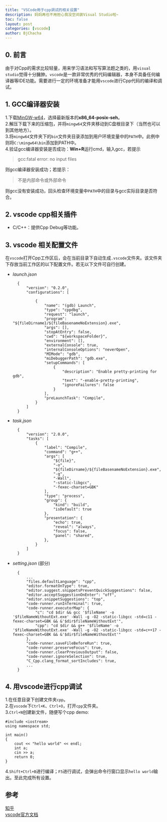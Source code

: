 ```yaml
---
title: "VSCode用于cpp调试的相关设置"
description: 妈妈再也不用担心我没空间装Visual Studio啦~
toc: false
layout: post
categories: [vscode]
author: BjChacha
---
```


## 0. 前言

由于对Cpp的需求比较轻量，用来学习语法和写写算法题之类的，用`visual studio`觉得十分臃肿。`vscode`是一款非常优秀的代码编辑器，本身不具备任何编译器等IDE功能。需要进行一定的环境准备才能用`vscode`进行Cpp代码的编译和调试。

## 1. GCC编译器安装
 
1.下载[MinGW-w64](https://sourceforge.net/projects/mingw-w64/files/)，选择最新版本的**x86_64-posix-seh**。    
2.解压下载下来的压缩包，并将`mingw64`文件夹移动到C盘根目录下（当然也可以到其他地方）。  
3.将`mingw64`文件夹下的`bin`文件夹目录添加到用户环境变量中的`PATH`中。此例中则将`C:\mingw64\bin`添加到PATH中。  
4.验证gcc编译器安装是否成功：**Win+R**运行cmd，输入gcc，若提示  

> gcc:fatal error: no input files

则gcc编译器安装成功；若提示：

> 不是内部命令或外部命令    

则gcc没有安装成功，回头检查环境变量中`PATH`中的目录与gcc实际目录是否符合。

## 2. vscode cpp相关插件

- C/C++：提供Cpp Debug等功能。

## 3. vscode 相关配置文件

在`vscode`打开Cpp工作区后，会在当前目录下自动生成`.vscode`文件夹。该文件夹下存放当前工作区的以下配置文件。若无以下文件可自行创建。

- *launch.json*   
  
        {
            "version": "0.2.0",
            "configurations": [
            
                {
                    "name": "(gdb) Launch",
                    "type": "cppdbg",
                    "request": "launch",
                    "program": "${fileDirname}/${fileBasenameNoExtension}.exe",
                    "args": [],
                    "stopAtEntry": false,
                    "cwd": "${workspaceFolder}",
                    "environment": [],
                    "externalConsole": true,
                    "internalConsoleOptions": "neverOpen",
                    "MIMode": "gdb",
                    "miDebuggerPath": "gdb.exe",
                    "setupCommands": [
                        {
                            "description": "Enable pretty-printing for gdb",
                            "text": "-enable-pretty-printing",
                            "ignoreFailures": false
                        }
                    ],
                    "preLaunchTask": "Compile",
                }
            ]
        }

- *task.json*

        {
            "version": "2.0.0",
            "tasks": [
                {
                    "label": "Compile",
                    "command": "g++",
                    "args": [
                        "${file}",
                        "-o",
                        "${fileDirname}/${fileBasenameNoExtension}.exe",
                        "-g",
                        "-Wall",
                        "-static-libgcc",
                        "-fexec-charset=GBK"
                    ],
                    "type": "process",
                    "group": {
                        "kind": "build",
                        "isDefault": true
                    },
                    "presentation": {
                        "echo": true,
                        "reveal": "always",
                        "focus": false,
                        "panel": "shared",
                    },
                }
            ]
        }


- *setting.json* (部分)

        {
            ...
            "files.defaultLanguage": "cpp",
            "editor.formatOnType": true,
            "editor.suggest.snippetsPreventQuickSuggestions": false,
            "editor.acceptSuggestionOnEnter": "off",
            "editor.snippetSuggestions": "top",
            "code-runner.runInTerminal": true,
            "code-runner.executorMap": {
                "c": "cd $dir && gcc '$fileName' -o '$fileNameWithoutExt.exe' -Wall -g -O2 -static-libgcc -std=c11 -fexec-charset=GBK && &'$dir$fileNameWithoutExt'",
                "cpp": "cd $dir && g++ '$fileName' -o '$fileNameWithoutExt.exe' -Wall -g -O2 -static-libgcc -std=c++17 -fexec-charset=GBK && &'$dir$fileNameWithoutExt'"
            },
            "code-runner.saveFileBeforeRun": true,
            "code-runner.preserveFocus": true,
            "code-runner.clearPreviousOutput": false,
            "code-runner.ignoreSelection": true,
            "C_Cpp.clang_format_sortIncludes": true,
            ...
        }

## 4. 用vscode进行cpp调试
1.在任意目录下创建文件夹`cpp`。     
2.在`vscode`下`Ctrl+K`、`Ctrl+O`，打开`cpp`文件夹。   
3.`Ctrl+N`创建新文件，随便写个cpp demo:

    #include <iostream>
    using namespace std;

    int main()
    {
        cout << "hello world" << endl;
        int a;
        cin >> a;
        return 0;
    }

4.`Shift+Ctrl+B`进行编译；`F5`进行调试，会弹出命令行窗口显示`hello world`输出。至此完成所有设置。

## 参考
[知乎](https://www.zhihu.com/question/30315894)  
[vscode官方文档](https://code.visualstudio.com/docs/cpp/config-mingw)